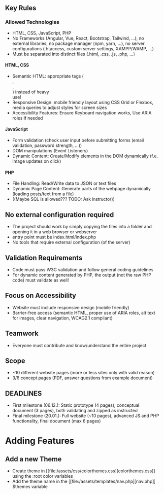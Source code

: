 ## Key Rules
### Allowed Technologies
- HTML, CSS, JavaScript, PHP
- No Frameworks (Angular, Vue, React, Bootstrap, Tailwind, ...), no external libraries, no package manager (npm, yarn, ...), no server configurations (.htaccess, custom server settings, XAMPP/WAMP, ...)
- Must be separated into distinct files (.html, .css, .js, .php, ...)

#### HTML, CSS
- Semantic HTML: appropriate tags (<article>, <nav>, <aside>) instead of heavy <div> use!
- Responsive Design: mobile friendly layout using CSS Grid or Flexbox, media queries to adjust styles for screen sizes
- Accessibility Features: Ensure Keyboard navigation works, Use ARIA roles if needed
#### JavaScript
- Form validation (check user input before submitting forms (email validation, password strength, ...))
- DOM manipulations (Event Listeners)
- Dynamic Content: Create/Modify elements in the DOM dynamically (f.e. image updates on click)
#### PHP
- File Handling: Read/Write data to JSON or text files
- Dynamic Page Content: Generate parts of the webpage dynamically (loading posts/text from a file)
- ((Maybe SQL is allowed??? TODO: Ask instructor))

## No external configuration required
- The project should work by simply copying the files into a folder and opening it in a web browser or webserver
- entry point must be index.html/index.php
- No tools that require external configuration (of the server)

## Validation Requirements
- Code must pass W3C validation and follow general coding guidelines
- For dynamic content generated by PHP, the output (not the raw PHP code) must validate as well!

## Focus on Accessibility
- Website must include responsive design (mobile friendly)
- Barrier-free access (semantic HTML, proper use of ARIA roles, alt text for images, clear navigation, WCAG2.1 compliant)

## Teamwork
- Everyone must contribute and know/understand the entire project

## Scope
- ~10 different website pages (more or less sites only with valid reason)
- 3/6 concept pages (PDF, answer questions from example document)


## DEADLINES
* First milestone (06.12.): Static prototype (4 pages), conceptual document (3 pages), both validating and zipped as instructed
* Final milestone (20.01.): Full website (~10 pages), advanced JS and PHP functionality, final document (max 6 pages)

# Adding Features

## Add a new Theme
- Create theme in [[file:/assets/css/colorthemes.css][colorthemes.css]] using the :root color variables
- Add the theme name in the [[file:/assets/templates/nav.php][nav.php]] $themes variable
